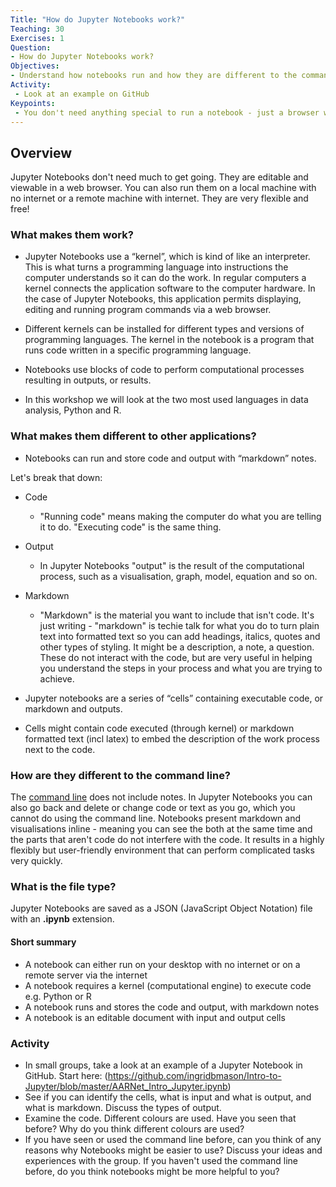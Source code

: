 ```yaml
---
Title: "How do Jupyter Notebooks work?"
Teaching: 30
Exercises: 1
Question:
- How do Jupyter Notebooks work?
Objectives:
- Understand how notebooks run and how they are different to the command line
Activity:
 - Look at an example on GitHub
Keypoints:
 - You don't need anything special to run a notebook - just a browser will do!
---
```


## Overview

Jupyter Notebooks don't need much to get going. They are editable and viewable in a web browser. You can also run them on a local machine with no internet or a remote machine with internet. They are very flexible and free!

### What makes them work?

- Jupyter Notebooks use a “kernel”, which is kind of like an interpreter. This is what turns a programming language into instructions the computer understands so it can do the work. In regular computers a kernel connects the application software to the computer hardware. In the case of Jupyter Notebooks, this application permits displaying, editing and running program commands via a web browser.

- Different kernels can be installed for different types and versions of programming languages. The kernel in the notebook is a program that runs code written in a specific programming language.

- Notebooks use blocks of code to perform computational processes resulting in outputs, or results.

- In this workshop we will look at the two most used languages in data analysis, Python and R.   

### What makes them different to other applications?

- Notebooks can run and store code and output with “markdown” notes. 

Let's break that down:

- Code
  - "Running code" means making the computer do what you are telling it to do. "Executing code" is the same thing.
- Output
  - In Jupyter Notebooks "output" is the result of the computational process, such as a visualisation, graph, model, equation and so on.
- Markdown
  - "Markdown" is the material you want to include that isn't code. It's just writing - "markdown" is techie talk for what you do to turn plain text into formatted text so you can add headings, italics, quotes and other types of styling. It might be a description, a note, a question. These do not interact with the code, but are very useful in helping you understand the steps in your process and what you are trying to achieve. 

- Jupyter notebooks are a series of “cells” containing executable code, or markdown and outputs. 

- Cells might contain code executed (through kernel) or markdown formatted text (incl latex) to embed the description of the work process next to the code.

### How are they different to the command line?

The [command line](https://en.wikipedia.org/wiki/Command-line_interface) does not include notes. In Jupyter Notebooks you can also go back and delete or change code or text as you go, which you cannot do using the command line. Notebooks present markdown and visualisations inline - meaning you can see the both at the same time and the parts that aren't code do not interfere with the code. It results in a highly flexibly but user-friendly environment that can perform complicated tasks very quickly.

### What is the file type?

Jupyter Notebooks are saved as a JSON (JavaScript Object Notation) file with an **.ipynb** extension. 

#### Short summary

- A notebook can either run on your desktop with no internet or on a remote server via the internet 
- A notebook requires a kernel (computational engine) to execute code e.g. Python or R
- A notebook runs and stores the code and output, with markdown notes
- A notebook is an editable document with input and output cells 

### Activity

- In small groups, take a look at an example of a Jupyter Notebook in GitHub. Start here: (https://github.com/ingridbmason/Intro-to-Jupyter/blob/master/AARNet_Intro_Jupyter.ipynb)
- See if you can identify the cells, what is input and what is output, and what is markdown. Discuss the types of output. 
- Examine the code. Different colours are used. Have you seen that before? Why do you think different colours are used?
- If you have seen or used the command line before, can you think of any reasons why Notebooks might be easier to use? Discuss your ideas and experiences with the group. If you haven't used the command line before, do you think notebooks might be more helpful to you?

